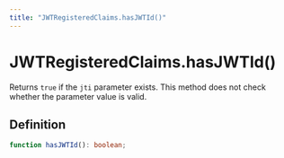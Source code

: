 ```yaml
---
title: "JWTRegisteredClaims.hasJWTId()"
---
```


# JWTRegisteredClaims.hasJWTId()

Returns `true` if the `jti` parameter exists. This method does not check whether the parameter value is valid.

## Definition

```ts
function hasJWTId(): boolean;
```
